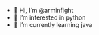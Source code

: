 - 👋 Hi, I’m @arminfight
- 👀 I’m interested in python
- 🌱 I’m currently learning java


<!---
arminfight/arminfight is a ✨ special ✨ repository because its `README.md` (this file) appears on your GitHub profile.
You can click the Preview link to take a look at your changes.
--->
